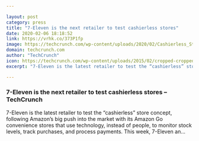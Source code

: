 ```yaml
---

layout: post
category: press
title: "7-Eleven is the next retailer to test cashierless stores"
date: 2020-02-06 18:18:52
link: https://vrhk.co/373P1fp
image: https://techcrunch.com/wp-content/uploads/2020/02/Cashierless_Store.jpg?w=711
domain: techcrunch.com
author: "TechCrunch"
icon: https://techcrunch.com/wp-content/uploads/2015/02/cropped-cropped-favicon-gradient.png?w=180
excerpt: "7-Eleven is the latest retailer to test the “cashierless” store concept, following Amazon’s big push into the market with its Amazon Go convenience stores that use technology, instead of people, to monitor stock levels, track purchases, and process payments. This week, 7-Eleven an…"

---
```


### 7-Eleven is the next retailer to test cashierless stores – TechCrunch

7-Eleven is the latest retailer to test the “cashierless” store concept, following Amazon’s big push into the market with its Amazon Go convenience stores that use technology, instead of people, to monitor stock levels, track purchases, and process payments. This week, 7-Eleven an…